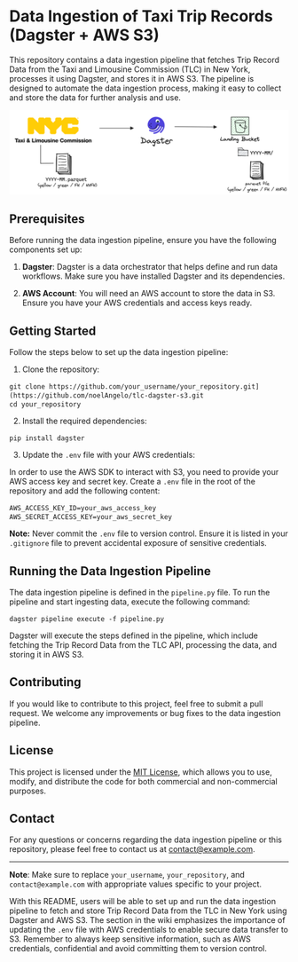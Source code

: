 # Data Ingestion of Taxi Trip Records (Dagster + AWS S3)

This repository contains a data ingestion pipeline that fetches Trip Record Data from the Taxi and Limousine Commission (TLC) in New York, processes it using Dagster, and stores it in AWS S3. The pipeline is designed to automate the data ingestion process, making it easy to collect and store the data for further analysis and use.

![Workflow](https://github.com/noelAngelo/tlc-dagster-s3/blob/main/assets/tlc-dagster-s3.png?raw=true)

## Prerequisites

Before running the data ingestion pipeline, ensure you have the following components set up:

1. **Dagster**: Dagster is a data orchestrator that helps define and run data workflows. Make sure you have installed Dagster and its dependencies.

2. **AWS Account**: You will need an AWS account to store the data in S3. Ensure you have your AWS credentials and access keys ready.

## Getting Started

Follow the steps below to set up the data ingestion pipeline:

1. Clone the repository:

```shell
git clone https://github.com/your_username/your_repository.git](https://github.com/noelAngelo/tlc-dagster-s3.git
cd your_repository
```

2. Install the required dependencies:

```shell
pip install dagster
```

3. Update the `.env` file with your AWS credentials:

In order to use the AWS SDK to interact with S3, you need to provide your AWS access key and secret key. Create a `.env` file in the root of the repository and add the following content:

```dotenv
AWS_ACCESS_KEY_ID=your_aws_access_key
AWS_SECRET_ACCESS_KEY=your_aws_secret_key
```

**Note:** Never commit the `.env` file to version control. Ensure it is listed in your `.gitignore` file to prevent accidental exposure of sensitive credentials.

## Running the Data Ingestion Pipeline

The data ingestion pipeline is defined in the `pipeline.py` file. To run the pipeline and start ingesting data, execute the following command:

```
dagster pipeline execute -f pipeline.py
```

Dagster will execute the steps defined in the pipeline, which include fetching the Trip Record Data from the TLC API, processing the data, and storing it in AWS S3.

## Contributing

If you would like to contribute to this project, feel free to submit a pull request. We welcome any improvements or bug fixes to the data ingestion pipeline.

## License

This project is licensed under the [MIT License](LICENSE), which allows you to use, modify, and distribute the code for both commercial and non-commercial purposes.

## Contact

For any questions or concerns regarding the data ingestion pipeline or this repository, please feel free to contact us at contact@example.com.

---
**Note**: Make sure to replace `your_username`, `your_repository`, and `contact@example.com` with appropriate values specific to your project.

With this README, users will be able to set up and run the data ingestion pipeline to fetch and store Trip Record Data from the TLC in New York using Dagster and AWS S3. The section in the wiki emphasizes the importance of updating the `.env` file with AWS credentials to enable secure data transfer to S3. Remember to always keep sensitive information, such as AWS credentials, confidential and avoid committing them to version control.
